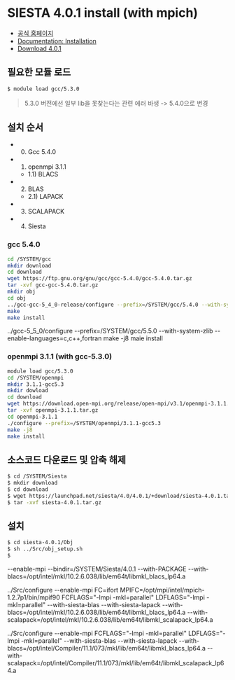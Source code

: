 # SIESTA 4.0.1 install (with mpich)


- [공식 홈페이지](https://www.icmab.es/siesta)
- [Documentation: Installation](https://web.pa.msu.edu/people/tomanek/SIESTA-installation.html)
- [Download 4.0.1](https://launchpad.net/siesta/4.0/4.0.1/+download/siesta-4.0.1.tar.gz)


## 필요한 모듈 로드

```bash
$ module load gcc/5.3.0
```
 > 5.3.0 버전에선  일부 lib을 못찾는다는 관련 에러 바생 -> 5.4.0으로 변경


## 설치 순서

 - 0) Gcc 5.4.0
 - 1) openmpi 3.1.1
   - 1.1) BLACS
 - 2) BLAS
   - 2.1) LAPACK
 - 3) SCALAPACK
 - 4) Siesta


### gcc 5.4.0

```bash
cd /SYSTEM/gcc
mkdir download
cd download
wget https://ftp.gnu.org/gnu/gcc/gcc-5.4.0/gcc-5.4.0.tar.gz
tar -xvf gcc-gcc-5.4.0.tar.gz
mkdir obj
cd obj
../gcc-gcc-5_4_0-release/configure --prefix=/SYSTEM/gcc/5.4.0 --with-system-zlib --enable-languages=c,c++,fortran
make
make install
```

../gcc-5_5_0/configure --prefix=/SYSTEM/gcc/5.5.0 --with-system-zlib --enable-languages=c,c++,fortran
make -j8
maie install

### openmpi 3.1.1 (with gcc-5.3.0)

```bash
module load gcc/5.3.0
cd /SYSTEM/openmpi
mkdir 3.1.1-gcc5.3
mkdir dowload
cd download
wget https://download.open-mpi.org/release/open-mpi/v3.1/openmpi-3.1.1.tar.gz
tar -xvf openmpi-3.1.1.tar.gz
cd openmpi-3.1.1
./configure --prefix=/SYSTEM/openmpi/3.1.1-gcc5.3
make -j8
make install
```



## 소스코드 다운로드 및 압축 해제

```bash
$ cd /SYSTEM/Siesta
$ mkdir download
$ cd download
$ wget https://launchpad.net/siesta/4.0/4.0.1/+download/siesta-4.0.1.tar.gz
$ tar -xvf siesta-4.0.1.tar.gz
```
## 설치

```bash
$ cd siesta-4.0.1/Obj
$ sh ../Src/obj_setup.sh
$
```


--enable-mpi --bindir=/SYSTEM/Siesta/4.0.1 --with-PACKAGE --with-blacs=/opt/intel/mkl/10.2.6.038/lib/em64t/libmkl_blacs_lp64.a

../Src/configure --enable-mpi FC=ifort MPIFC=/opt/mpi/intel/mpich-1.2.7p1/bin/mpif90 FCFLAGS="-lmpi -mkl=parallel" LDFLAGS="-lmpi -mkl=parallel" --with-siesta-blas --with-siesta-lapack --with-blacs=/opt/intel/mkl/10.2.6.038/lib/em64t/libmkl_blacs_lp64.a --with-scalapack=/opt/intel/mkl/10.2.6.038/lib/em64t/libmkl_scalapack_lp64.a



../Src/configure --enable-mpi FCFLAGS="-lmpi -mkl=parallel" LDFLAGS="-lmpi -mkl=parallel" --with-siesta-blas --with-siesta-lapack --with-blacs=/opt/intel/Compiler/11.1/073/mkl/lib/em64t/libmkl_blacs_lp64.a --with-scalapack=/opt/intel/Compiler/11.1/073/mkl/lib/em64t/libmkl_scalapack_lp64.a
